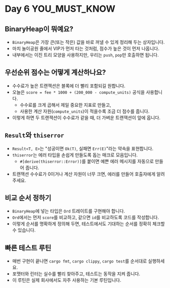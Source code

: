 # Day 6 YOU_MUST_KNOW

## BinaryHeap이 뭐예요?
- `BinaryHeap`은 가장 큰(또는 작은) 값을 바로 꺼낼 수 있게 정리해 두는 상자입니다.
- 마치 놀이공원 줄에서 VIP가 먼저 타는 것처럼, 점수가 높은 것이 먼저 나옵니다.
- 내부에서는 이진 트리 모양을 사용하지만, 우리는 `push`, `pop`만 호출하면 됩니다.

## 우선순위 점수는 어떻게 계산하나요?
- 수수료가 높은 트랜잭션은 블록에 더 빨리 포함되길 원합니다.
- 오늘은 `score = fee * 1000 + (200_000 - compute_units)` 공식을 사용합니다.
    - 수수료를 크게 곱해서 제일 중요한 지표로 만들고,
    - 사용한 계산 자원(`compute_units`)이 적을수록 조금 더 점수를 줍니다.
- 이렇게 하면 두 트랜잭션이 수수료가 같을 때, 더 가벼운 트랜잭션이 앞에 옵니다.

## `Result`와 `thiserror`
- `Result<T, E>`는 "성공이면 `Ok(T)`, 실패면 `Err(E)`"라는 약속을 표현합니다.
- `thiserror`는 에러 타입을 손쉽게 만들도록 돕는 매크로 모음입니다.
    - `#[derive(thiserror::Error)]`를 붙이면 예쁜 에러 메시지를 자동으로 만들어 줍니다.
- 트랜잭션 수수료가 0이거나 계산 자원이 너무 크면, 에러를 만들어 호출자에게 알려 주세요.

## 비교 순서 정하기
- `BinaryHeap`에 넣는 타입은 `Ord` 트레이트를 구현해야 합니다.
- `Ord`에서는 먼저 `score`를 비교하고, 같으면 `id`를 비교하도록 코드를 작성합니다.
- 이렇게 순서를 명확하게 정의해 두면, 테스트에서도 기대하는 순서를 정확히 체크할 수 있습니다.

## 빠른 테스트 루틴
- 매번 구현이 끝나면 `cargo fmt`, `cargo clippy`, `cargo test`를 순서대로 실행하세요.
- 포맷터와 린터는 실수를 빨리 찾아주고, 테스트는 동작을 지켜 줍니다.
- 이 루틴은 실제 회사에서도 자주 사용하는 기본 루틴입니다.